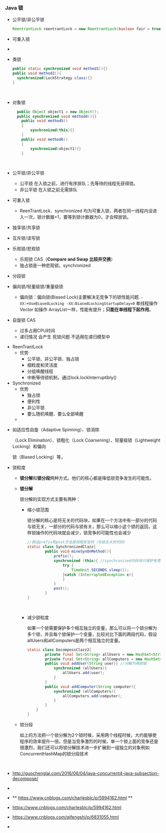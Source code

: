 ### Java 锁

* 公平锁/非公平锁

  ```java
  ReentrantLock reentrantLock = new ReentrantLock(boolean fair = true);
  ```

* 可重入锁

* ​

- 类锁

  ```java
  public static synchronized void method1(){}
  public void method2(){
  	synchronized(LockStrategy.class){}
  }
  ```

  ​

- 对象锁

  ```java
  	public Object object1 = new Object();
  	public synchronized void method4(){}
      public void method5()
      {
          synchronized(this){}
      }
      public void method6()
      {
          synchronized(object1){}
      }
  ```

  ​

- 公平锁/非公平锁

  - 公平锁       在入锁之前，进行有序排队；先等待的线程先获得锁。
  - 非公平锁   在入锁之前无需排队

- 可重入锁

  - ReenTrantLock、synchronized 均为可重入锁，两者在同一线程内没进入一次，锁计数器+1，要等到锁计数器为0，才会释放锁。

- 独享锁/共享锁

- 互斥锁/读写锁

- 乐观锁/悲观锁

  - 乐观锁 CAS（**Compare and Swap 比较并交换**）
  - 独占锁是一种悲观锁，synchronized

- 分段锁

- 偏向锁/轻量级锁/重量级锁

  - 偏向锁：偏向锁(Biased Lock)主要解决无竞争下的锁性能问题. `-XX:+UseBiasedLocking -XX:BiasedLockingStartupDelay=0` 单线程操作 Vector 如操作 ArrayList一样，性能有提升；**只能在单线程下起作用**。

- 自旋锁   CAS

  - 过多占用CPU时间
  - 递归情况 会产生 死锁问题  不适用在递归模型中





* ReenTrantLock
  * 优势 
    * 公平锁、非公平锁、独占锁
    * 细粒度和灵活度
    * 分组唤醒线程
    * 中断等待锁机制，通过lock.lockInterruptibly()
* Synchronized
  * 优势 
    * 独占锁
    * 便利性
    * 非公平锁
    * 要么随机唤醒、要么全部唤醒
  * ​

- 如适应性自旋（Adaptive  Spinning）、锁消除

  （Lock Elimination）、锁粗化（Lock Coarsening）、轻量级锁（Lightweight Locking）和偏向

  锁（Biased Locking）等，



* 锁粒度

  * **锁分解**和**锁分段**两种方式。他们的核心都是降低锁竞争发生的可能性。

  * **锁分解**

    锁分解的实现方式主要有两种：

    * 缩小锁范围

      ​      锁分解的核心是将无关的代码块，如果在一个方法中有一部分的代码与锁无关，一部分的代码与锁有关，那么可以缩小这个锁的返回，这样锁操作的代码块就会减少，锁竞争的可能性也会减少

      ```java
      //假设prefix和post方法是线程安全的（与锁无关的代码）
      static class SynchronizedClazz{
              public void mineSynOnMethod(){
                  prefix();
                  synchronized (this){ //synchronized代码块只保护有竞争的代码
                      try {
                          TimeUnit.SECONDS.sleep(1);
                      }catch (InterruptedException e){
                      }
                  }
                  post();
              }
      }
      ```

      ​

    * 减少锁粒度

      ​      如果一个锁需要保护多个相互独立的变量，那么可以将一个锁分解为多个锁，并且每个锁保护一个变量，比较对比下面的两段代码，假设 allUsers和allComputers是两个相互独立的变量。

      ```java
      static class DecompossClazz2{
              private final Set<String> allUsers = new HashSet<String>();
              private final Set<String> allComputers = new HashSet<String>();
              public void addUser(String user){ //分解为两把锁
                  synchronized (allUsers){
                      allUsers.add(user);
                  }
              }
              public void addComputer(String computer){
                  synchronized (allComputers){
                      allComputers.add(computer);
                  }
              }
          }
      }
      ```

  * 锁分段

    ​      如上的方法把一个锁分解为2个锁时候，采用两个线程时候，大约能够使程序的效率提升一倍，但是当竞争激烈的时候，单一个锁上面的竞争还是很激烈，我们还可以将锁分解技术进一步扩展到一组独立的对象例如ConcurrentHashMap的锁分段技术

    ​

* http://guochenglai.com/2016/06/04/java-concurrent4-java-subsection-decompose/

* ​

* ** https://www.cnblogs.com/charlesblc/p/5994162.html **

* https://www.cnblogs.com/charlesblc/p/5994162.html

* https://www.cnblogs.com/qifengshi/p/6831055.html

* ​